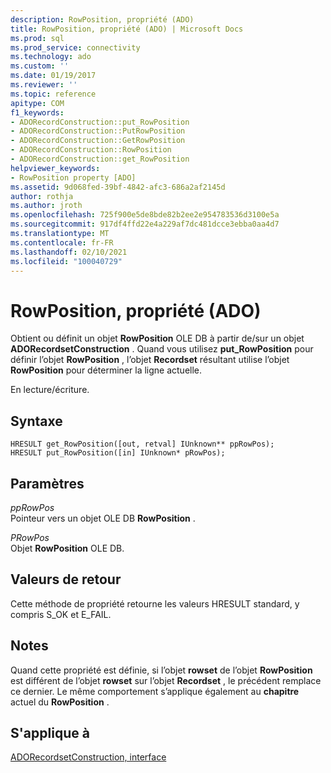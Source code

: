 ```yaml
---
description: RowPosition, propriété (ADO)
title: RowPosition, propriété (ADO) | Microsoft Docs
ms.prod: sql
ms.prod_service: connectivity
ms.technology: ado
ms.custom: ''
ms.date: 01/19/2017
ms.reviewer: ''
ms.topic: reference
apitype: COM
f1_keywords:
- ADORecordConstruction::put_RowPosition
- ADORecordConstruction::PutRowPosition
- ADORecordConstruction::GetRowPosition
- ADORecordConstruction::RowPosition
- ADORecordConstruction::get_RowPosition
helpviewer_keywords:
- RowPosition property [ADO]
ms.assetid: 9d068fed-39bf-4842-afc3-686a2af2145d
author: rothja
ms.author: jroth
ms.openlocfilehash: 725f900e5de8bde82b2ee2e954783536d3100e5a
ms.sourcegitcommit: 917df4ffd22e4a229af7dc481dcce3ebba0aa4d7
ms.translationtype: MT
ms.contentlocale: fr-FR
ms.lasthandoff: 02/10/2021
ms.locfileid: "100040729"
---
```

# <a name="rowposition-property-ado"></a>RowPosition, propriété (ADO)
Obtient ou définit un objet **RowPosition** OLE DB à partir de/sur un objet **ADORecordsetConstruction** . Quand vous utilisez **put_RowPosition** pour définir l’objet **RowPosition** , l’objet **Recordset** résultant utilise l’objet **RowPosition** pour déterminer la ligne actuelle.  
  
 En lecture/écriture.  
  
## <a name="syntax"></a>Syntaxe  
  
```  
HRESULT get_RowPosition([out, retval] IUnknown** ppRowPos);  
HRESULT put_RowPosition([in] IUnknown* pRowPos);  
```  
  
## <a name="parameters"></a>Paramètres  
 *ppRowPos*  
 Pointeur vers un objet OLE DB **RowPosition** .  
  
 *PRowPos*  
 Objet **RowPosition** OLE DB.  
  
## <a name="return-values"></a>Valeurs de retour  
 Cette méthode de propriété retourne les valeurs HRESULT standard, y compris S_OK et E_FAIL.  
  
## <a name="remarks"></a>Notes  
 Quand cette propriété est définie, si l’objet **rowset** de l’objet **RowPosition** est différent de l’objet **rowset** sur l’objet **Recordset** , le précédent remplace ce dernier. Le même comportement s’applique également au **chapitre** actuel du **RowPosition** .  
  
## <a name="applies-to"></a>S'applique à  
 [ADORecordsetConstruction, interface](./adorecordsetconstruction-interface.md)